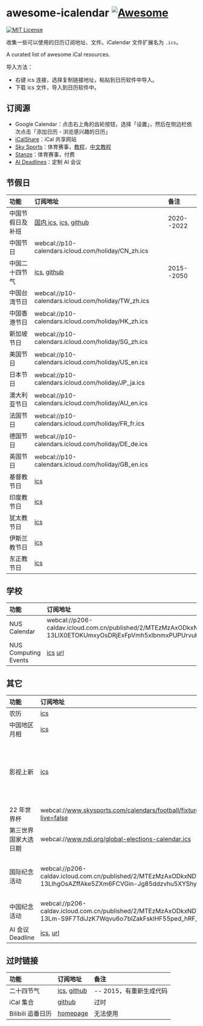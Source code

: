 <!-- omit in toc -->

# awesome-icalendar [![Awesome](https://awesome.re/badge.svg)](https://awesome.re)

[![MIT License](https://img.shields.io/badge/license-MIT-green.svg)](https://opensource.org/licenses/MIT)

收集一些可以使用的日历订阅地址、文件。iCalendar 文件扩展名为 `.ics`。

A curated list of awesome iCal resources.

导入方法：

- 右键 ics 连接，选择复制链接地址，粘贴到日历软件中导入。
- 下载 ics 文件，导入到日历软件中。

<!-- omit in toc -->

## 订阅源

- Google Calendar：点击右上角的齿轮按钮，选择「设置」，然后在侧边栏依次点击「添加日历 - 浏览感兴趣的日历」
- [iCalShare](http://icalshare.com/)：iCal 共享网站
- [Sky Sports](https://www.skysports.com/)：体育赛事，[教程](https://www.skysports.com/calendars)，[中文教程](https://sspai.com/post/43209)
- [Stanze](https://www.stanza.co/)：体育赛事，付费
- [AI Deadlines](https://aideadlin.es/)：定制 AI 会议

## 节假日

| 功能             | 订阅地址                                                                                                                                                                                                                                                                                                                                                                | 备注       |
| :--------------- | :---------------------------------------------------------------------------------------------------------------------------------------------------------------------------------------------------------------------------------------------------------------------------------------------------------------------------------------------------------------------- | :--------- |
| 中国节假日及补班 | [国内 ics](https://www.shuyz.com/githubfiles/china-holiday-calender/master/holidayCal.ics), [ics](https://raw.githubhttps://calendar.google.com/calendar/ical/zh.islamic%23holiday%40group.v.calendar.google.com/public/basic.icsusercontent.com/lanceliao/china-holiday-calender/master/holidayCal.ics), [github](https://github.com/lanceliao/china-holiday-calender) | 2020--2022 |
| 中国节日         | webcal://p10-calendars.icloud.com/holiday/CN_zh.ics                                                                                                                                                                                                                                                                                                                     |            |
| 中国二十四节气   | [ics](https://raw.githubusercontent.com/KaitoHH/24-jieqi-ics/master/23_solar_terms_2015-01-01_2050-12-31.ics), [github](https://github.com/KaitoHH/24-jieqi-ics)                                                                                                                                                                                                        | 2015--2050 |
| 中国台湾节日     | webcal://p10-calendars.icloud.com/holiday/TW_zh.ics                                                                                                                                                                                                                                                                                                                     |            |
| 中国香港节日     | webcal://p10-calendars.icloud.com/holiday/HK_zh.ics                                                                                                                                                                                                                                                                                                                     |
| 新加坡节日       | webcal://p10-calendars.icloud.com/holiday/SG_zh.ics                                                                                                                                                                                                                                                                                                                     |
| 美国节日         | webcal://p10-calendars.icloud.com/holiday/US_en.ics                                                                                                                                                                                                                                                                                                                     |
| 日本节日         | webcal://p10-calendars.icloud.com/holiday/JP_ja.ics                                                                                                                                                                                                                                                                                                                     |
| 澳大利亚节日     | webcal://p10-calendars.icloud.com/holiday/AU_en.ics                                                                                                                                                                                                                                                                                                                     |
| 法国节日         | webcal://p10-calendars.icloud.com/holiday/FR_fr.ics                                                                                                                                                                                                                                                                                                                     |
| 德国节日         | webcal://p10-calendars.icloud.com/holiday/DE_de.ics                                                                                                                                                                                                                                                                                                                     |
| 英国节日         | webcal://p10-calendars.icloud.com/holiday/GB_en.ics                                                                                                                                                                                                                                                                                                                     |
| 基督教节日       | [ics](https://calendar.google.com/calendar/ical/zh.christian%23holiday%40group.v.calendar.google.com/public/basic.ics)                                                                                                                                                                                                                                                  |
| 印度教节日       | [ics](https://calendar.google.com/calendar/ical/zh.hinduism%23holiday%40group.v.calendar.google.com/public/basic.ics)                                                                                                                                                                                                                                                   |
| 犹太教节日       | [ics](https://calendar.google.com/calendar/ical/zh.judaism%23holiday%40group.v.calendar.google.com/public/basic.ics)                                                                                                                                                                                                                                                    |
| 伊斯兰教节日     | [ics](https://calendar.google.com/calendar/ical/zh.islamic%23holiday%40group.v.calendar.google.com/public/basic.ics)                                                                                                                                                                                                                                                    |
| 东正教节日       | [ics](https://calendar.google.com/calendar/ical/zh.orthodox_christianity%23holiday%40group.v.calendar.google.com/public/basic.ics)                                                                                                                                                                                                                                      |

## 学校

| 功能                 | 订阅地址                                                                                                                                                   | 备注         |
| :------------------- | :--------------------------------------------------------------------------------------------------------------------------------------------------------- | :----------- |
| NUS Calendar         | webcal://p206-caldav.icloud.com.cn/published/2/MTEzMzAxODkxNDYxMTMzMDjXQLkASir3dvm3oy-13LlX0ETOKUmxyOsDRjExFpVmh5xIbnmxPUPUrvuKS9eWt14n1koEyd44rrP3tAcNdiA | 2022 -- 2025 |
| NUS Computing Events | [ics](https://events.comp.nus.edu.sg/calfeed/calendar-master-ical.ics) [url](https://events.comp.nus.edu.sg/)                                              |              |

## 其它

| 功能                 | 订阅地址                                                                                                                                                   | 备注                                   |
| :------------------- | :--------------------------------------------------------------------------------------------------------------------------------------------------------- | :------------------------------------- |
| 农历                 | [ics](http://www.google.com/calendar/ical/ug2j3l2nqq7uch3m9n0pm5t2lo@group.calendar.google.com/public/basic.ics)                                           | Google                                 |
| 中国地区月相         | [ics](https://calendar.google.com/calendar/ical/ht3jlfaac5lfd6263ulfh4tql8%40group.calendar.google.com/public/basic.ics)                                   | Google                                 |
| 影视上新             | [ics](https://calendar.google.com/calendar/ical/291ig4cijjnirlc6krcopq5gj4%40group.calendar.google.com/public/basic.ics)                                   | 知乎用户 wolf3c 维护，电影、美剧、英剧 |
| 22 年世界杯          | webcal://www.skysports.com/calendars/football/fixtures/competitions/world-cup?live=false                                                                   |                                        |
| 第三世界国家大选日期 | webcal://www.ndi.org/global-elections-calendar.ics                                                                                                         |                                        |
| 国际纪念活动         | webcal://p206-caldav.icloud.com.cn/published/2/MTEzMzAxODkxNDYxMTMzMDjXQLkASir3dvm3oy-13LlhgOsAZffAke5ZXm6FCVGin-Jg85ddzvhu5XYShynL1U3RVzQedQN_0jBElOfEK4w | 国际日、国际周，2023--2030             |
| 中国纪念活动         | webcal://p206-caldav.icloud.com.cn/published/2/MTEzMzAxODkxNDYxMTMzMDjXQLkASir3dvm3oy-13Lm-S9F7TdiJzK7Wqvu6o7blZakFsklHF55ped_hRF_71JS4rWbrMeS2jP7cehD2DBM | 2023--2030                             |
| AI 会议 Deadline     | [ics](https://aideadlin.es/ai-deadlines.ics), [url](https://aideadlin.es/)                                                                                 |                                        |

## 过时链接

| 功能              | 订阅地址                                                                                                                                               | 备注                    |
| :---------------- | :----------------------------------------------------------------------------------------------------------------------------------------------------- | :---------------------- |
| 二十四节气        | [ics](https://raw.github.com/infinet/lunar-calendar/master/chinese_lunar_prev_year_next_year.ics), [github](https://github.com/infinet/lunar-calendar) | -- 2015，有重新生成代码 |
| iCal 集合         | [github](https://github.com/toosean/ChinaPublicCalendar)                                                                                               | 过时                    |
| Bilibili 追番日历 | [homepage](https://hi94740.gitee.io/calendar-feeds-ui/)                                                                                                | 无法使用                |
